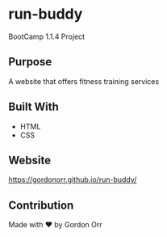 # run-buddy
BootCamp 1.1.4 Project

## Purpose
A website that offers fitness training services

## Built With
* HTML
* CSS

## Website
https://gordonorr.github.io/run-buddy/

## Contribution
Made with ❤️ by Gordon Orr
